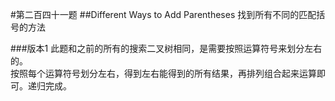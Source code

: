 #第二百四十一题
##Different Ways to Add Parentheses
找到所有不同的匹配括号的方法

###版本1
此题和之前的所有的搜索二叉树相同，是需要按照运算符号来划分左右的。   
按照每个运算符号划分左右，得到左右能得到的所有结果，再排列组合起来运算即可。递归完成。